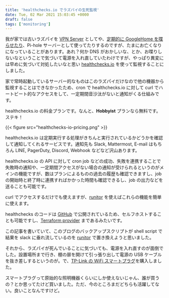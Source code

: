 ```yaml
---
title: 'healthchecks.io でラズパイの生死監視'
date: Tue, 02 Mar 2021 15:03:45 +0000
draft: false
tags: ['monitoring']
---
```


我が家では古いラズパイを [VPN Server](/2019/03/pivpn/) としてや、[定期的に GoogleHome を喋らせたり](/2019/10/google-home-mini-and-text-to-speech/)、Pi-hole サーバーとして使ってたりするのですが、たまにお亡くなりになっていることがあります。あれ？何か DNS がおかしいな、とか、お喋りしないなということで気づいて電源を入れ直していたわけですが、やっぱり異変には早めに気づいて対処したいなと思い [healthchecks.io](https://healthchecks.io/) を使って監視することにしました。

家で常時起動しているサーバー的なものはこのラズパイだけなので他の機器から監視することはできなかったため、cron で healthchecks.io に対して curl でハートビート的なアクセスをして、一定期間音沙汰がないと通知がくる仕組みです。

healthchecks.io の料金プランです。なんと、**Hobbyist** プランなら無料です。ステキ！

{{< figure src="healthchecks-io-pricing.png" >}}

healthchecks.io は定期実行する処理がきちんと実行されているかどうかを確認して通知してくれるサービスです。通知先も Slack, Mattermost, E-mail はもちろん LINE, PagerDuty, Discord, Webhook などなど沢山あります。

healthchecks.io の API に対して cron job などの成功、失敗を連携することで失敗時の通知や、一定期間アクセスがない場合の通知が受けられるというのがメインの機能ですが、数はプランによるものの過去の履歴も確認できますし、job の開始時と終了時に連携すればかかった時間も確認できるし、job の出力などを送ることも可能です。

curl でアクセスするだけでも使えますが、[runitor](https://github.com/bdd/runitor) を使えばこれらの機能を簡単に使えます。

healthchecks のコードは [GitHub](https://github.com/healthchecks/healthchecks) で公開されているため、セルフホストすることも可能ですし、[Terraform provider](https://github.com/kristofferahl/terraform-provider-healthchecksio) まであるみたいです。

この記事を書いていて、このブログのバックアップスクリプトが shell script で結果を slack に垂れ流しているのを [runitor](https://github.com/bdd/runitor) で置き換えようと思いました。

それから、ラズパイが死んでいることに気づいても、電源を入れ直すのが面倒でした。設置場所まで行き、棚の扉を開けて引っ張り出して電源の USB ケーブルを抜き差しするというのが。で、[TP-Link の WiFi スマートプラグ](https://amzn.to/3dYG5Px)を購入しました。

スマートプラグって原始的な照明機器くらいにしか使えないじゃん、誰が買うの？とか思ってたけど買いました。ただ、今のところまだどちらも活躍してない。良いことなんですけど。
